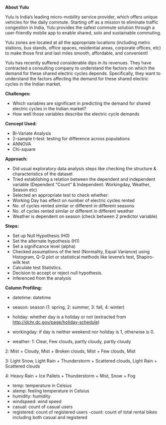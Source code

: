 **About Yulu**

Yulu is India’s leading micro-mobility service provider, which offers unique vehicles for the daily commute. Starting off as a mission to eliminate traffic congestion in India, Yulu provides the safest commute solution through a user-friendly mobile app to enable shared, solo and sustainable commuting.

Yulu zones are located at all the appropriate locations (including metro stations, bus stands, office spaces, residential areas, corporate offices, etc) to make those first and last miles smooth, affordable, and convenient!

Yulu has recently suffered considerable dips in its revenues. They have contracted a consulting company to understand the factors on which the demand for these shared electric cycles depends. Specifically, they want to understand the factors affecting the demand for these shared electric cycles in the Indian market.


**Challenges:**
- Which variables are significant in predicting the demand for shared electric cycles in the Indian market?
- How well those variables describe the electric cycle demands

**Concept Used:**
- Bi-Variate Analysis
- 2-sample t-test: testing for difference across populations
- ANNOVA
- Chi-square

**Approach:**

- Did usual exploratory data analysis steps like checking the structure & characteristics of the dataset
- Tried establishing a relation between the dependent and independent variable (Dependent “Count” & Independent: Workingday, Weather, Season etc)
- Selected an appropriate test to check whether:
- Working Day has effect on number of electric cycles rented
- No. of cycles rented similar or different in different seasons
- No. of cycles rented similar or different in different weather
- Weather is dependent on season (check between 2 predictor variable)

**Steps:**
- Set up Null Hypothesis (H0)
- Set the alternate hypothesis (H1)
- Set a significance level (alpha)
- Checked assumptions of the test (Normality, Equal Variance) using Histogram, Q-Q plot or statistical methods like levene’s test, Shapiro-wilk test
- Calculate test Statistics.
- Decision to accept or reject null hypothesis.
- Inferenced from the analysis

**Column Profiling:**
- datetime: datetime
- season: season (1: spring, 2: summer, 3: fall, 4: winter)

- holiday: whether day is a holiday or not (extracted from http://dchr.dc.gov/page/holiday-schedule)
- workingday: if day is neither weekend nor holiday is 1, otherwise is 0.

- weather:
1: Clear, Few clouds, partly cloudy, partly cloudy

2: Mist + Cloudy, Mist + Broken clouds, Mist + Few clouds, Mist

3: Light Snow, Light Rain + Thunderstorm + Scattered clouds, Light Rain + Scattered clouds

4: Heavy Rain + Ice Pallets + Thunderstorm + Mist, Snow + Fog

- temp: temperature in Celsius
- atemp: feeling temperature in Celsius
- humidity: humidity
- windspeed: wind speed
- casual: count of casual users
- registered: count of registered users
 -count: count of total rental bikes including both casual and registered
